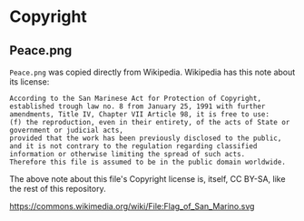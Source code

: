 # Copyright

## Peace.png

`Peace.png` was copied directly from Wikipedia.  Wikipedia has this note about its license:

    According to the San Marinese Act for Protection of Copyright, established trough law no. 8 from January 25, 1991 with further amendments, Title IV, Chapter VII Article 98, it is free to use:
    (f) the reproduction, even in their entirety, of the acts of State or government or judicial acts,
    provided that the work has been previously disclosed to the public, and it is not contrary to the regulation regarding classified information or otherwise limiting the spread of such acts.
    Therefore this file is assumed to be in the public domain worldwide. 

The above note about this file's Copyright license is, itself, CC BY-SA, like the rest of this repository.

https://commons.wikimedia.org/wiki/File:Flag_of_San_Marino.svg
